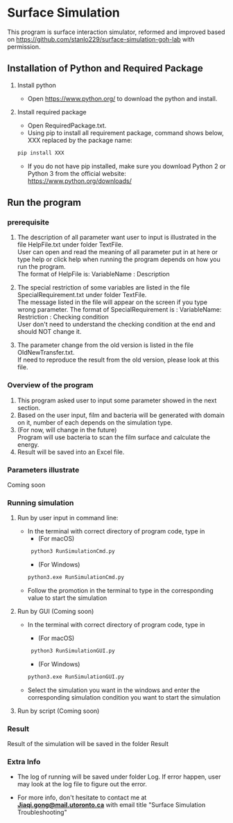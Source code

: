 # Surface Simulation
This program is surface interaction simulator, 
reformed and improved based on https://github.com/stanlo229/surface-simulation-goh-lab with permission.

## Installation of Python and Required Package

1. Install python
    * Open https://www.python.org/ to download the python and install.
    
2. Install required package
    * Open RequiredPackage.txt.
    * Using pip to install all requirement package, command shows below, XXX replaced by the package name:
    ```bash
    pip install XXX
    ```
    * If you do not have pip installed, make sure you download Python 2 or Python 3 from the official 
      website: https://www.python.org/downloads/

## Run the program

### prerequisite
1. The description of all parameter want user to input is illustrated in the file HelpFile.txt under folder TextFile.  
   User can open and read the meaning of all parameter put in at here or type help or click help when running the 
   program depends on how you run the program.  
   The format of HelpFile is: VariableName : Description

2. The special restriction of some variables are listed in the file SpecialRequirement.txt under folder TextFile.  
   The message listed in the file will appear on the screen if you type wrong parameter. The format of SpecialRequirement is :
   VariableName: Restriction : Checking condition  
   User don't need to understand the checking condition at the end and should NOT change it.

3. The parameter change from the old version is listed in the file OldNewTransfer.txt.  
   If need to reproduce the result from the old version, please look at this file.

### Overview of the program
1. This program asked user to input some parameter showed in the next section.
2. Based on the user input, film and bacteria will be generated with domain on it, number of each depends on the simulation type.
3. (For now, will change in the future)  
   Program will use bacteria to scan the film surface and calculate the energy.
4. Result will be saved into an Excel file.


### Parameters illustrate
Coming soon


### Running simulation
1. Run by user input in command line:
   * In the terminal with correct directory of program code, type in 
     * (For macOS)
     ```bash
      python3 RunSimulationCmd.py
      ```
      * (For Windows)
      ```bash
      python3.exe RunSimulationCmd.py
      ```
   * Follow the promotion in the terminal to type in the corresponding value to start the simulation
   
2. Run by GUI (Coming soon)
   * In the terminal with correct directory of program code, type in 
     * (For macOS)
     ```bash
      python3 RunSimulationGUI.py
      ```
      * (For Windows)
      ```bash
      python3.exe RunSimulationGUI.py
      ```
     
   * Select the simulation you want in the windows and enter the corresponding simulation condition you want to start the simulation
   
3. Run by script (Coming soon)

### Result
Result of the simulation will be saved in the folder Result

### Extra Info
* The log of running will be saved under folder Log. If error happen, user may look at the log file to figure out the error.

* For more info, don't hesitate to contact me at **Jiaqi.gong@mail.utoronto.ca** with email title "Surface Simulation Troubleshooting"
   
